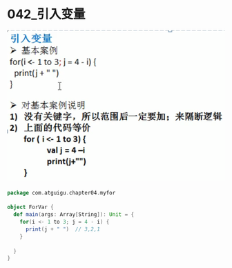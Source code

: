 # 042_引入变量

![image-20210324092421146](042_%E5%BC%95%E5%85%A5%E5%8F%98%E9%87%8F/image-20210324092421146.png)

```scala
package com.atguigu.chapter04.myfor

object ForVar {
  def main(args: Array[String]): Unit = {
    for(i <- 1 to 3; j = 4 - i) {
      print(j + " ")  // 3,2,1
    }

  }
}

```

